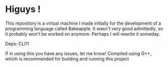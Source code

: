 # Higuys !
This repository is a virtual machine I made initially for the development of a programming language called Bakeapple. It wasn't very good admittedly, so it probably won't be worked on anymore. Perhaps I will rewrite it someday.

Deps: CLI11

If in using this you have any issues, let me know!
Compiled using G++, which is recommended for building and running this project
